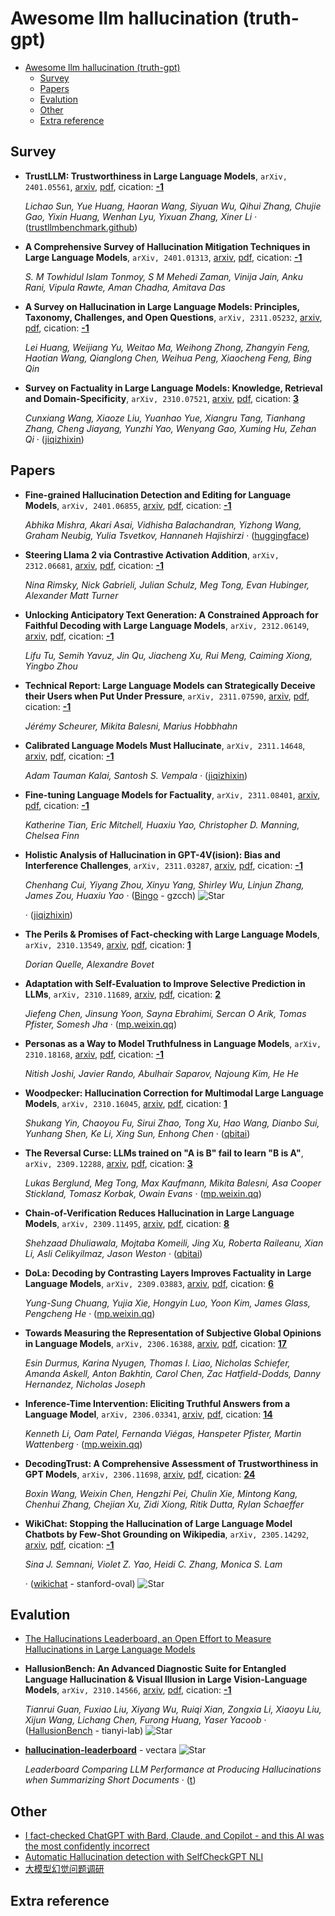 # Awesome llm hallucination (truth-gpt)

- [Awesome llm hallucination (truth-gpt)](#awesome-llm-hallucination-truth-gpt)
	- [Survey](#survey)
	- [Papers](#papers)
	- [Evalution](#evalution)
	- [Other](#other)
	- [Extra reference](#extra-reference)


## Survey
- **TrustLLM: Trustworthiness in Large Language Models**, `arXiv, 2401.05561`, [arxiv](http://arxiv.org/abs/2401.05561v1), [pdf](http://arxiv.org/pdf/2401.05561v1.pdf), cication: [**-1**](None)

	 *Lichao Sun, Yue Huang, Haoran Wang, Siyuan Wu, Qihui Zhang, Chujie Gao, Yixin Huang, Wenhan Lyu, Yixuan Zhang, Xiner Li* · ([trustllmbenchmark.github](https://trustllmbenchmark.github.io/TrustLLM-Website/))
- **A Comprehensive Survey of Hallucination Mitigation Techniques in Large
  Language Models**, `arXiv, 2401.01313`, [arxiv](http://arxiv.org/abs/2401.01313v3), [pdf](http://arxiv.org/pdf/2401.01313v3.pdf), cication: [**-1**](None)

	 *S. M Towhidul Islam Tonmoy, S M Mehedi Zaman, Vinija Jain, Anku Rani, Vipula Rawte, Aman Chadha, Amitava Das*
- **A Survey on Hallucination in Large Language Models: Principles,
  Taxonomy, Challenges, and Open Questions**, `arXiv, 2311.05232`, [arxiv](http://arxiv.org/abs/2311.05232v1), [pdf](http://arxiv.org/pdf/2311.05232v1.pdf), cication: [**-1**](None)

	 *Lei Huang, Weijiang Yu, Weitao Ma, Weihong Zhong, Zhangyin Feng, Haotian Wang, Qianglong Chen, Weihua Peng, Xiaocheng Feng, Bing Qin*
- **Survey on Factuality in Large Language Models: Knowledge, Retrieval and
  Domain-Specificity**, `arXiv, 2310.07521`, [arxiv](http://arxiv.org/abs/2310.07521v2), [pdf](http://arxiv.org/pdf/2310.07521v2.pdf), cication: [**3**](https://scholar.google.com/scholar?cites=14854019000652979716&as_sdt=2005&sciodt=0,5&hl=en&oe=ASCII)

	 *Cunxiang Wang, Xiaoze Liu, Yuanhao Yue, Xiangru Tang, Tianhang Zhang, Cheng Jiayang, Yunzhi Yao, Wenyang Gao, Xuming Hu, Zehan Qi* · ([jiqizhixin](https://www.jiqizhixin.com/articles/2023-10-19-2))

## Papers
- **Fine-grained Hallucination Detection and Editing for Language Models**, `arXiv, 2401.06855`, [arxiv](http://arxiv.org/abs/2401.06855v2), [pdf](http://arxiv.org/pdf/2401.06855v2.pdf), cication: [**-1**](None)

	 *Abhika Mishra, Akari Asai, Vidhisha Balachandran, Yizhong Wang, Graham Neubig, Yulia Tsvetkov, Hannaneh Hajishirzi* · ([huggingface](https://huggingface.co/spaces/fava-uw/fava))
- **Steering Llama 2 via Contrastive Activation Addition**, `arXiv, 2312.06681`, [arxiv](http://arxiv.org/abs/2312.06681v1), [pdf](http://arxiv.org/pdf/2312.06681v1.pdf), cication: [**-1**](None)

	 *Nina Rimsky, Nick Gabrieli, Julian Schulz, Meg Tong, Evan Hubinger, Alexander Matt Turner*
- **Unlocking Anticipatory Text Generation: A Constrained Approach for
  Faithful Decoding with Large Language Models**, `arXiv, 2312.06149`, [arxiv](http://arxiv.org/abs/2312.06149v1), [pdf](http://arxiv.org/pdf/2312.06149v1.pdf), cication: [**-1**](None)

	 *Lifu Tu, Semih Yavuz, Jin Qu, Jiacheng Xu, Rui Meng, Caiming Xiong, Yingbo Zhou*
- **Technical Report: Large Language Models can Strategically Deceive their
  Users when Put Under Pressure**, `arXiv, 2311.07590`, [arxiv](http://arxiv.org/abs/2311.07590v1), [pdf](http://arxiv.org/pdf/2311.07590v1.pdf), cication: [**-1**](None)

	 *Jérémy Scheurer, Mikita Balesni, Marius Hobbhahn*
- **Calibrated Language Models Must Hallucinate**, `arXiv, 2311.14648`, [arxiv](http://arxiv.org/abs/2311.14648v2), [pdf](http://arxiv.org/pdf/2311.14648v2.pdf), cication: [**-1**](None)

	 *Adam Tauman Kalai, Santosh S. Vempala* · ([jiqizhixin](https://www.jiqizhixin.com/articles/2024-01-02-19))
- **Fine-tuning Language Models for Factuality**, `arXiv, 2311.08401`, [arxiv](http://arxiv.org/abs/2311.08401v1), [pdf](http://arxiv.org/pdf/2311.08401v1.pdf), cication: [**-1**](None)

	 *Katherine Tian, Eric Mitchell, Huaxiu Yao, Christopher D. Manning, Chelsea Finn*
- **Holistic Analysis of Hallucination in GPT-4V(ision): Bias and
  Interference Challenges**, `arXiv, 2311.03287`, [arxiv](http://arxiv.org/abs/2311.03287v2), [pdf](http://arxiv.org/pdf/2311.03287v2.pdf), cication: [**-1**](None)

	 *Chenhang Cui, Yiyang Zhou, Xinyu Yang, Shirley Wu, Linjun Zhang, James Zou, Huaxiu Yao* · ([Bingo](https://github.com/gzcch/Bingo) - gzcch) ![Star](https://img.shields.io/github/stars/gzcch/Bingo.svg?style=social&label=Star)

	 · ([jiqizhixin](https://www.jiqizhixin.com/articles/2023-11-13-12))
- **The Perils & Promises of Fact-checking with Large Language Models**, `arXiv, 2310.13549`, [arxiv](http://arxiv.org/abs/2310.13549v1), [pdf](http://arxiv.org/pdf/2310.13549v1.pdf), cication: [**1**](https://scholar.google.com/scholar?cites=2141835654434627141&as_sdt=2005&sciodt=0,5&hl=en&oe=ASCII)

	 *Dorian Quelle, Alexandre Bovet*
- **Adaptation with Self-Evaluation to Improve Selective Prediction in LLMs**, `arXiv, 2310.11689`, [arxiv](http://arxiv.org/abs/2310.11689v2), [pdf](http://arxiv.org/pdf/2310.11689v2.pdf), cication: [**2**](https://scholar.google.com/scholar?cites=12344385740050837344&as_sdt=2005&sciodt=0,5&hl=en&oe=ASCII)

	 *Jiefeng Chen, Jinsung Yoon, Sayna Ebrahimi, Sercan O Arik, Tomas Pfister, Somesh Jha* · ([mp.weixin.qq](https://mp.weixin.qq.com/s?__biz=MzI3MTA0MTk1MA==&mid=2652436159&idx=5&sn=efff909bd5be29b179379c4ac1d7ab0e))
- **Personas as a Way to Model Truthfulness in Language Models**, `arXiv, 2310.18168`, [arxiv](http://arxiv.org/abs/2310.18168v2), [pdf](http://arxiv.org/pdf/2310.18168v2.pdf), cication: [**-1**](None)

	 *Nitish Joshi, Javier Rando, Abulhair Saparov, Najoung Kim, He He*
- **Woodpecker: Hallucination Correction for Multimodal Large Language
  Models**, `arXiv, 2310.16045`, [arxiv](http://arxiv.org/abs/2310.16045v1), [pdf](http://arxiv.org/pdf/2310.16045v1.pdf), cication: [**1**](https://scholar.google.com/scholar?cites=522629295517903693&as_sdt=2005&sciodt=0,5&hl=en&oe=ASCII)

	 *Shukang Yin, Chaoyou Fu, Sirui Zhao, Tong Xu, Hao Wang, Dianbo Sui, Yunhang Shen, Ke Li, Xing Sun, Enhong Chen* · ([qbitai](https://www.qbitai.com/2023/10/93766.html))
- **The Reversal Curse: LLMs trained on "A is B" fail to learn "B is A"**, `arXiv, 2309.12288`, [arxiv](http://arxiv.org/abs/2309.12288v2), [pdf](http://arxiv.org/pdf/2309.12288v2.pdf), cication: [**3**](https://scholar.google.com/scholar?cites=5106607594083514979&as_sdt=2005&sciodt=0,5&hl=en&oe=ASCII)

	 *Lukas Berglund, Meg Tong, Max Kaufmann, Mikita Balesni, Asa Cooper Stickland, Tomasz Korbak, Owain Evans* · ([mp.weixin.qq](https://mp.weixin.qq.com/s?__biz=MzI3MTA0MTk1MA==&mid=2652381664&idx=1&sn=f0a437cf9cde5d92451bec90bbea9091))
- **Chain-of-Verification Reduces Hallucination in Large Language Models**, `arXiv, 2309.11495`, [arxiv](http://arxiv.org/abs/2309.11495v2), [pdf](http://arxiv.org/pdf/2309.11495v2.pdf), cication: [**8**](https://scholar.google.com/scholar?cites=5213298442364780829&as_sdt=2005&sciodt=0,5&hl=en&oe=ASCII)

	 *Shehzaad Dhuliawala, Mojtaba Komeili, Jing Xu, Roberta Raileanu, Xian Li, Asli Celikyilmaz, Jason Weston* · ([qbitai](https://www.qbitai.com/2023/09/85973.html))
- **DoLa: Decoding by Contrasting Layers Improves Factuality in Large
  Language Models**, `arXiv, 2309.03883`, [arxiv](http://arxiv.org/abs/2309.03883v1), [pdf](http://arxiv.org/pdf/2309.03883v1.pdf), cication: [**6**](https://scholar.google.com/scholar?cites=8391217322765741220&as_sdt=2005&sciodt=0,5&hl=en&oe=ASCII)

	 *Yung-Sung Chuang, Yujia Xie, Hongyin Luo, Yoon Kim, James Glass, Pengcheng He* · ([mp.weixin.qq](https://mp.weixin.qq.com/s?__biz=MzAxMTk4NDkwNw==&mid=2247494594&idx=2&sn=1e9d5f174dc7327cc6553d11ab9a47fa))
- **Towards Measuring the Representation of Subjective Global Opinions in
  Language Models**, `arXiv, 2306.16388`, [arxiv](http://arxiv.org/abs/2306.16388v1), [pdf](http://arxiv.org/pdf/2306.16388v1.pdf), cication: [**17**](https://scholar.google.com/scholar?cites=5882147167026212372&as_sdt=2005&sciodt=0,5&hl=en&oe=ASCII)

	 *Esin Durmus, Karina Nyugen, Thomas I. Liao, Nicholas Schiefer, Amanda Askell, Anton Bakhtin, Carol Chen, Zac Hatfield-Dodds, Danny Hernandez, Nicholas Joseph*
- **Inference-Time Intervention: Eliciting Truthful Answers from a Language
  Model**, `arXiv, 2306.03341`, [arxiv](http://arxiv.org/abs/2306.03341v5), [pdf](http://arxiv.org/pdf/2306.03341v5.pdf), cication: [**14**](https://scholar.google.com/scholar?cites=8900411386972860415&as_sdt=2005&sciodt=0,5&hl=en&oe=ASCII)

	 *Kenneth Li, Oam Patel, Fernanda Viégas, Hanspeter Pfister, Martin Wattenberg* · ([mp.weixin.qq](https://mp.weixin.qq.com/s?__biz=MzI3MTA0MTk1MA==&mid=2652343568&idx=3&sn=5f525fc561501e769711c9b29a717d1a))
- **DecodingTrust: A Comprehensive Assessment of Trustworthiness in GPT
  Models**, `arXiv, 2306.11698`, [arxiv](http://arxiv.org/abs/2306.11698v1), [pdf](http://arxiv.org/pdf/2306.11698v1.pdf), cication: [**24**](https://scholar.google.com/scholar?cites=12930725443717311591&as_sdt=2005&sciodt=0,5&hl=en&oe=ASCII)

	 *Boxin Wang, Weixin Chen, Hengzhi Pei, Chulin Xie, Mintong Kang, Chenhui Zhang, Chejian Xu, Zidi Xiong, Ritik Dutta, Rylan Schaeffer*
- **WikiChat: Stopping the Hallucination of Large Language Model Chatbots by
  Few-Shot Grounding on Wikipedia**, `arXiv, 2305.14292`, [arxiv](http://arxiv.org/abs/2305.14292v2), [pdf](http://arxiv.org/pdf/2305.14292v2.pdf), cication: [**-1**](None)

	 *Sina J. Semnani, Violet Z. Yao, Heidi C. Zhang, Monica S. Lam*

	 · ([wikichat](https://github.com/stanford-oval/wikichat?tab=readme-ov-file) - stanford-oval) ![Star](https://img.shields.io/github/stars/stanford-oval/wikichat?tab=readme-ov-file.svg?style=social&label=Star)

## Evalution
- [The Hallucinations Leaderboard, an Open Effort to Measure Hallucinations in Large Language Models](https://huggingface.co/blog/leaderboards-on-the-hub-hallucinations)
- **HallusionBench: An Advanced Diagnostic Suite for Entangled Language
  Hallucination & Visual Illusion in Large Vision-Language Models**, `arXiv, 2310.14566`, [arxiv](http://arxiv.org/abs/2310.14566v2), [pdf](http://arxiv.org/pdf/2310.14566v2.pdf), cication: [**-1**](None)

	 *Tianrui Guan, Fuxiao Liu, Xiyang Wu, Ruiqi Xian, Zongxia Li, Xiaoyu Liu, Xijun Wang, Lichang Chen, Furong Huang, Yaser Yacoob* · ([HallusionBench](https://github.com/tianyi-lab/HallusionBench?tab=readme-ov-file) - tianyi-lab) ![Star](https://img.shields.io/github/stars/tianyi-lab/HallusionBench?tab=readme-ov-file.svg?style=social&label=Star)
- [**hallucination-leaderboard**](https://github.com/vectara/hallucination-leaderboard) - vectara ![Star](https://img.shields.io/github/stars/vectara/hallucination-leaderboard.svg?style=social&label=Star)

	 *Leaderboard Comparing LLM Performance at Producing Hallucinations when Summarizing Short Documents* · ([t](https://twitter.com/DrJimFan/status/1724464105371939301))
 
## Other

- [I fact-checked ChatGPT with Bard, Claude, and Copilot - and this AI was the most confidently incorrect](https://www.zdnet.com/article/i-fact-checked-chatgpt-with-bard-claude-and-copilot-and-this-ai-was-the-most-confidently-incorrect/?utm_source=ai-drop.beehiiv.com&utm_medium=referral&utm_campaign=bytedance-s-secret-use-of-openai-s-tech)
- [Automatic Hallucination detection with SelfCheckGPT NLI](https://huggingface.co/blog/dhuynh95/automatic-hallucination-detection)
- [大模型幻觉问题调研](https://mp.weixin.qq.com/s?__biz=MzAxMTk4NDkwNw==&mid=2247494247&idx=2&sn=a1614fa0f58c153330bb7f3c11652ad3)

## Extra reference